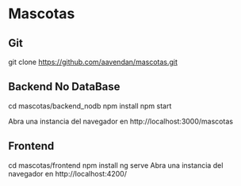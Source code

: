 # Mascotas

## Git

git clone https://github.com/aavendan/mascotas.git

## Backend No DataBase

cd mascotas/backend_nodb
npm install
npm start

Abra una instancia del navegador en http://localhost:3000/mascotas

## Frontend

cd mascotas/frontend
npm install
ng serve
Abra una instancia del navegador en http://localhost:4200/
